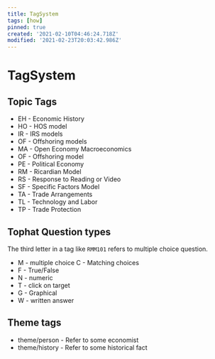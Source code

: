 ```yaml
---
title: TagSystem
tags: [how]
pinned: true
created: '2021-02-10T04:46:24.718Z'
modified: '2021-02-23T20:03:42.986Z'
---
```


# TagSystem


## Topic Tags
- EH - Economic History
- HO - HOS model  
- IR - IRS models
- OF - Offshoring models
- MA - Open Economy Macroeconomics
- OF - Offshoring model
- PE - Political Economy
- RM - Ricardian Model
- RS - Response to Reading or Video
- SF - Specific Factors Model
- TA - Trade Arrangements
- TL - Technology and Labor
- TP - Trade Protection

## Tophat Question types
The third letter in a tag like `RMM101` refers to multiple choice question.
- M - multiple choice
  C - Matching choices
- F - True/False
- N - numeric
- T - click on target
- G - Graphical
- W - written answer

## Theme tags
- theme/person - Refer to some economist
- theme/history - Refer to some historical fact


